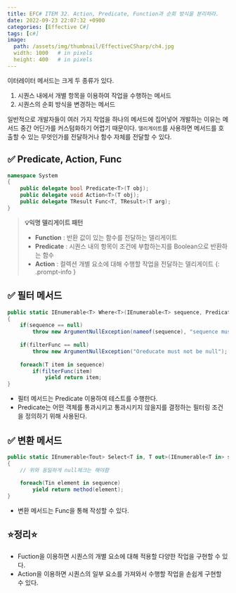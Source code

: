 ```yaml
---
title: EFC# ITEM 32. Action, Predicate, Function과 순회 방식을 분리하라.
date: 2022-09-23 22:07:32 +0900
categories: [Effective C#]
tags: [c#]
image:
  path: /assets/img/thumbnail/EffectiveCSharp/ch4.jpg
  width: 1000   # in pixels
  height: 400   # in pixels
---
```


이터레이터 메서드는 크게 두 종류가 있다.
1. 시퀀스 내에서 개별 항목을 이용하여 작업을 수행하는 메서드
2. 시퀀스의 순회 방식을 변경하는 메서드


일반적으로 개발자들이 여러 가지 작업을 하나의 메서드에 집어넣어 개발하는 이유는 메서드 중간 어딘가를 커스텀화하기 어렵기 때문이다. `델리게이트`를 사용하면 메서드를 호출할 수 있는 무엇인가를 전달하거나 함수 자체를 전달할 수 있다.

## ✅ Predicate, Action, Func
```csharp
namespace System
{
    public delegate bool Predicate<T>(T obj);
    public delegate void Action<T>(T obj);
    public delegate TResult Func<T, TResult>(T arg);
}
```
> **💡익명 델리게이트 패턴**
>
> - **Function** : 반환 값이 있는 함수를 전달하는 델리게이트
> - **Predicate** : 시퀀스 내의 항목이 조건에 부합하는지를 Boolean으로 반환하는 함수
> - **Action** :  컬렉션 개별 요소에 대해 수행할 작업을 전달하는 델리게이트
{: .prompt-info }

## ✅ 필터 메서드
```csharp
public static IEnumerable<T> Where<T>(IEnumerable<T> sequence, Predicate<T> filterFunc)
{
    if(sequence == null)
        throw new ArgumentNullException(nameof(sequence), "sequence must not be null");
        
    if(filterFunc == null)
        throw new ArgumentNullException("Oreducate must not be null");
    
    foreach(T item in sequence)
        if(filterFunc(item)
            yield return item;
}
```
- 필터 메서드는 Predicate 이용하여 테스트를 수행한다.
- Predicate는 어떤 객체를 통과시키고 통과시키지 않을지를 결정하는 필터링 조건을 정의하기 위해 사용된다.

## ✅ 변환 메서드
```csharp
public static IEnumerable<Tout> Select<T in, T out>(IEnumerable<T in> sequence, Func<T in, T out> method)
{
    // 위와 동일하게 null체크는 해야함
    
    foreach(Tin element in sequence)
        yield return method(element);
}
```
- 변환 메서드는 Func을 통해 작성할 수 있다.
  
## ⭐정리⭐
- Fuction을 이용하면 시퀀스의 개별 요소에 대해 적용할 다양한 작업을 구현할 수 있다.
- Action을 이용하면 시퀀스의 일부 요소를 가져와서 수행할 작업을 손쉽게 구현할 수 있다.


